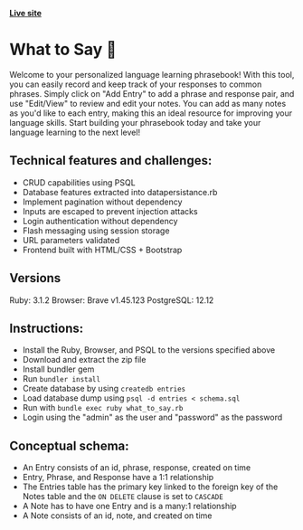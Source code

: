 **[Live site](https://what-to-say.herokuapp.com/)**

# What to Say 💭
Welcome to your personalized language learning phrasebook! With this tool, you can easily record and keep track of your responses to common phrases. Simply click on "Add Entry" to add a phrase and response pair, and use "Edit/View" to review and edit your notes. You can add as many notes as you'd like to each entry, making this an ideal resource for improving your language skills. Start building your phrasebook today and take your language learning to the next level!

## Technical features and challenges:
- CRUD capabilities using PSQL
- Database features extracted into datapersistance.rb
- Implement pagination without dependency
- Inputs are escaped to prevent injection attacks
- Login authentication without dependency
- Flash messaging using session storage
- URL parameters validated
- Frontend built with HTML/CSS + Bootstrap

## Versions
Ruby: 3.1.2
Browser: Brave v1.45.123
PostgreSQL: 12.12

## Instructions:
- Install the Ruby, Browser, and PSQL to the versions specified above
- Download and extract the zip file
- Install bundler gem
- Run `bundler install`
- Create database by using `createdb entries`
- Load database dump using `psql -d entries < schema.sql`
- Run with `bundle exec ruby what_to_say.rb`
- Login using the "admin" as the user and "password" as the password

## Conceptual schema:
- An Entry consists of an id, phrase, response, created on time
- Entry, Phrase, and Response have a 1:1 relationship
- The Entries table has the primary key linked to the foreign key of the Notes table and the `ON DELETE` clause is set to `CASCADE`
- A Note has to have one Entry and is a many:1 relationship
- A Note consists of an id, note, and created on time








